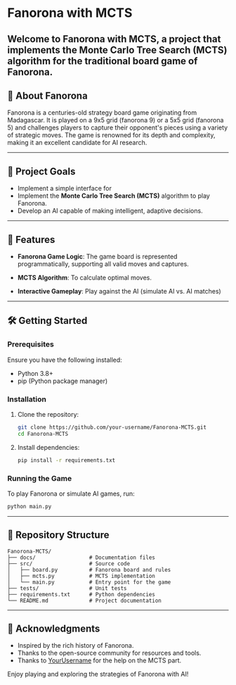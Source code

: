 # Fanorona with MCTS

Welcome to **Fanorona with MCTS**, a project that implements the Monte Carlo Tree Search (MCTS) algorithm for the traditional board game of Fanorona.
---

## 📖 About Fanorona
Fanorona is a centuries-old strategy board game originating from Madagascar. It is played on a 9x5 grid (fanorona 9) or a 5x5 grid (fanorona 5)  and challenges players to capture their opponent's pieces using a variety of strategic moves. The game is renowned for its depth and complexity, making it an excellent candidate for AI research.

---

## 🎯 Project Goals
- Implement a simple interface for 
- Implement the **Monte Carlo Tree Search (MCTS)** algorithm to play Fanorona.
- Develop an AI capable of making intelligent, adaptive decisions.

---

## 🚀 Features
- **Fanorona Game Logic**: The game board is represented programmatically, supporting all valid moves and captures.
- **MCTS Algorithm**: To calculate optimal moves.

- **Interactive Gameplay**: Play against the AI (simulate AI vs. AI matches)

---

## 🛠️ Getting Started

### Prerequisites
Ensure you have the following installed:
- Python 3.8+
- pip (Python package manager)

### Installation
1. Clone the repository:
   ```bash
   git clone https://github.com/your-username/Fanorona-MCTS.git
   cd Fanorona-MCTS
   ```
2. Install dependencies:
   ```bash
   pip install -r requirements.txt
   ```

### Running the Game
To play Fanorona or simulate AI games, run:
```bash
python main.py
```

---

## 📂 Repository Structure
```
Fanorona-MCTS/
├── docs/                 # Documentation files
├── src/                  # Source code
│   ├── board.py          # Fanorona board and rules
│   ├── mcts.py           # MCTS implementation
│   └── main.py           # Entry point for the game
├── tests/                # Unit tests
├── requirements.txt      # Python dependencies
└── README.md             # Project documentation
```

---

## 🌟 Acknowledgments
- Inspired by the rich history of Fanorona.
- Thanks to the open-source community for resources and tools.
- Thanks to [YourUsername](https://github.com/maksimKorzh/) for the help on the MCTS part.

Enjoy playing and exploring the strategies of Fanorona with AI!

